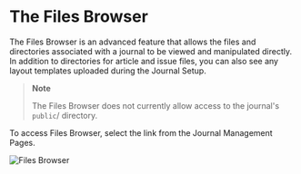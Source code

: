 # The Files Browser

The Files Browser is an advanced feature that allows the files and directories associated with a journal to be viewed and manipulated directly. In addition to directories for article and issue files, you can also see any layout templates uploaded during the Journal Setup.

> **Note**  
> 
> The Files Browser does not currently allow access to the journal's ```public```/ directory.  

To access Files Browser, select the link from the Journal Management Pages.

![Files Browser](images/chapter5/jm_files_browser.png)
